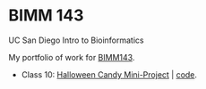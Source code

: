 # BIMM 143
UC San Diego Intro to Bioinformatics

My portfolio of work for [BIMM143](https://bioboot.github.io/bimm143_F22/).

- Class 10: [Halloween Candy Mini-Project](https://github.com/lebiggs/bimm143/blob/main/Halloween%20Mini%20Project/HalloweenProject.md) | [code](https://github.com/lebiggs/bimm143/tree/main/Halloween%20Mini%20Project).
